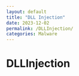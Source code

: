 ```yaml
---
layout: default
title: "DLL Injection"
date: 2023-12-02
permalink: /DLLInjection/
categories: Malware
---
```


# DLLInjection
